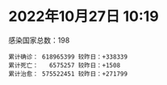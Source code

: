 
# 2022年10月27日 10:19
感染国家总数：198
```
累计确诊： 618965399 较昨日：+338339
累计死亡：   6575257 较昨日：+1508
累计治愈： 575522451 较昨日：+271799
```
<div id="main" style="width:100%;height:800px;margin-bottom:10px;"></div>
<div id="second" style="width:100%;height:1000px;margin-bottom:10px;"></div>
<div id="third" style="width:100%;height:1000px;margin-bottom:10px;"></div>
<div id="last" style="width:100%;height:3000px;"></div>

<script>
import * as echarts from "echarts";
export default {
  mounted () {
    this.chart = echarts.init(document.getElementById("main"), "dark")
    this.secondChart = echarts.init(document.getElementById("second"), "dark")
    this.thirdChart = echarts.init(document.getElementById("third"), "dark")
    this.lastChart = echarts.init(document.getElementById("last"), "dark")
    var option = {
      tooltip: { trigger: "axis", axisPointer: { type: "shadow" } },
      legend: {},
      grid: { left: "3%", right: "4%", bottom: "3%", containLabel: true },
      xAxis: { type: "value" },
      yAxis: {
        type: "category", data: ["意大利","英国","韩国","巴西","德国","法国","印度","美国",]
      },
      series: [
        { name: "新增确诊", type: "bar", stack: "total", label: { show: true }, emphasis: { focus: "series" }, data: [35036,286,34950,7774,78905,41185,590,87884,] }, 
        { name: "累计确诊", type: "bar", stack: "total", label: { show: true }, emphasis: { focus: "series" }, data: [23443429,24079679,25431105,34849068,35461920,36707566,44646358,99229138,] }, 
        { name: "新增死亡", type: "bar", stack: "total", label: { show: true }, emphasis: { focus: "series" }, data: [93,1,26,163,196,60,0,825,] }, 
        { name: "累计死亡", type: "bar", stack: "total", label: { show: true }, emphasis: { focus: "series" }, data: [178846,209228,29069,687960,153193,156700,528981,1094163,] }, 
        { name: "累计治愈", type: "bar", stack: "total", label: { show: true }, emphasis: { focus: "series" }, data: [22766314,24692,24941746,34034039,33607900,35548596,44095180,96696011,] },]
    }
    this.chart.setOption(option);
    var secondOption = {
      tooltip: { trigger: "axis", axisPointer: { type: "shadow" } },
      legend: {},
      grid: { left: "3%", right: "4%", bottom: "3%", containLabel: true },
      xAxis: { type: "value" },
      yAxis: {
        type: "category", data: ["墨西哥","伊朗","荷兰","阿根廷","澳大利亚","越南","西班牙","土耳其","俄罗斯","日本",]
      },
      series: [
        { name: "新增确诊", type: "bar", stack: "total", label: { show: true }, emphasis: { focus: "series" }, data: [760,170,0,0,1483,826,0,0,0,0,] }, 
        { name: "累计确诊", type: "bar", stack: "total", label: { show: true }, emphasis: { focus: "series" }, data: [7108686,7557024,8505321,9717546,10348288,11498873,13488015,16919638,21394360,22106126,] }, 
        { name: "新增死亡", type: "bar", stack: "total", label: { show: true }, emphasis: { focus: "series" }, data: [14,4,0,0,3,1,0,0,0,0,] }, 
        { name: "累计死亡", type: "bar", stack: "total", label: { show: true }, emphasis: { focus: "series" }, data: [330353,144559,22784,129979,15589,43162,114858,101203,389790,46414,] }, 
        { name: "累计治愈", type: "bar", stack: "total", label: { show: true }, emphasis: { focus: "series" }, data: [6381688,7331045,8396938,9582014,10216900,10601935,13276258,16818435,20751864,20477476,] },]
    }
    this.secondChart.setOption(secondOption);
    var thirdOption = {
      tooltip: { trigger: "axis", axisPointer: { type: "shadow" } },
      legend: {},
      grid: { left: "3%", right: "4%", bottom: "3%", containLabel: true },
      xAxis: { type: "value" },
      yAxis: {
        type: "category", data: ["泰国","智利","马来西亚","希腊","乌克兰","奥地利","葡萄牙","哥伦比亚","波兰","印度尼西亚",]
      },
      series: [
        { name: "新增确诊", type: "bar", stack: "total", label: { show: true }, emphasis: { focus: "series" }, data: [0,6754,2136,0,0,8218,1094,0,0,0,] }, 
        { name: "累计确诊", type: "bar", stack: "total", label: { show: true }, emphasis: { focus: "series" }, data: [4689897,4728938,4887675,5135200,5296254,5416866,5518155,6309168,6337557,6478720,] }, 
        { name: "新增死亡", type: "bar", stack: "total", label: { show: true }, emphasis: { focus: "series" }, data: [0,7,6,0,0,21,6,0,0,0,] }, 
        { name: "累计死亡", type: "bar", stack: "total", label: { show: true }, emphasis: { focus: "series" }, data: [32922,61584,36458,33574,110008,20943,25209,141827,118073,158499,] }, 
        { name: "累计治愈", type: "bar", stack: "total", label: { show: true }, emphasis: { focus: "series" }, data: [4649509,4654759,4823984,5032553,5120414,5317029,5462568,6137351,5335940,6298740,] },]
    }
    this.thirdChart.setOption(thirdOption);
    var lastOption = {
      tooltip: { trigger: "axis", axisPointer: { type: "shadow" } },
      legend: {},
      grid: { left: "3%", right: "4%", bottom: "3%", containLabel: true },
      xAxis: { type: "value" },
      yAxis: {
        type: "category", data: ["朝鲜","西撒哈拉","蒙特塞拉特岛","梵蒂冈","红宝石公主号","钻石公主号","圣文森特岛","列支敦士登公国","安圭拉","圣多美和普林西比","特克斯和凯科斯群岛","圣基茨和尼维斯","乍得","塞拉利昂","利比里亚","科摩罗","几内亚比绍","安提瓜和巴布达","尼日尔","厄立特里亚","也门","冈比亚","摩纳哥","中非共和国","吉布提","多米尼克","萨摩亚","赤道几内亚","塔吉克斯坦","南苏丹","尼加拉瓜","格林纳达","直布罗陀","圣马力诺","布基纳法索","东帝汶","刚果（布）","索马里","贝宁","圣卢西亚","马里","海地","莱索托","巴哈马","几内亚","多哥","坦桑尼亚","毛里求斯","阿鲁巴","巴布亚新几内亚","安道尔","加蓬","塞舌尔","布隆迪","叙利亚","不丹","佛得角","毛里塔尼亚","苏丹","马达加斯加","斐济","伯利兹","圭亚那","斯威士兰","新喀里多尼亚","法属波利尼西亚","苏里南","科特迪瓦","马拉维","塞内加尔","刚果（金）","法属圭亚那","巴巴多斯","安哥拉","马耳他","喀麦隆","卢旺达","柬埔寨","波多黎各","牙买加","乌干达","纳米比亚","加纳","特立尼达和多巴哥","马尔代夫","萨尔瓦多","阿富汗","冰岛","吉尔吉斯斯坦","老挝","马提尼克岛","莫桑比克","文莱","乌兹别克斯坦","津巴布韦","尼日利亚","阿尔及利亚","黑山","卢森堡","博茨瓦纳","阿尔巴尼亚","赞比亚","肯尼亚","北马其顿","阿曼","波黑","亚美尼亚","洪都拉斯","卡塔尔","埃塞俄比亚","利比亚","埃及","委内瑞拉","摩尔多瓦","塞浦路斯","爱沙尼亚","巴勒斯坦","缅甸","多米尼加","科威特","斯里兰卡","巴林","巴拉圭","沙特阿拉伯","阿塞拜疆","拉脱维亚","蒙古国","巴拿马","乌拉圭","白俄罗斯","尼泊尔","厄瓜多尔","阿联酋","玻利维亚","古巴","哥斯达黎加","危地马拉","突尼斯","黎巴嫩","斯洛文尼亚","克罗地亚","摩洛哥","立陶宛","保加利亚","芬兰","哈萨克斯坦","挪威","巴基斯坦","爱尔兰","约旦","格鲁吉亚","新西兰","斯洛伐克","孟加拉国","新加坡","匈牙利","塞尔维亚","伊拉克","瑞典","丹麦","罗马尼亚","菲律宾","南非","秘鲁","捷克","瑞士","加拿大","比利时","以色列",]
      },
      series: [
        { name: "新增确诊", type: "bar", stack: "total", label: { show: true }, emphasis: { focus: "series" }, data: [0,0,0,0,0,0,0,0,0,3,0,0,0,0,0,0,0,0,0,0,0,0,13,31,0,0,0,10,0,0,0,0,0,18,0,0,0,12,0,0,0,0,0,0,0,4,0,0,0,28,86,0,0,18,1,0,0,17,24,0,0,0,9,0,0,27,0,0,0,0,0,0,0,0,0,0,0,0,0,0,0,0,0,0,0,0,0,0,0,7,0,0,0,19,0,0,10,69,0,0,31,0,159,37,115,27,0,0,466,11,0,0,0,0,0,0,22,160,0,0,15,287,0,326,41,0,29,0,0,0,0,0,0,0,3,2528,730,0,0,0,0,46,0,619,0,0,145,0,0,0,0,0,0,196,9557,0,1137,0,0,657,0,0,349,0,11351,0,0,0,838,] }, 
        { name: "累计确诊", type: "bar", stack: "total", label: { show: true }, emphasis: { focus: "series" }, data: [1,10,11,29,620,712,2298,3026,3866,6266,6429,6548,7620,7752,7988,8672,8848,9106,9931,10187,11939,12508,14926,15260,15690,15760,15946,17163,17786,17823,18491,19536,20121,21544,21631,23300,24837,27237,27782,29550,32722,33764,34490,37364,38047,39293,39804,40589,43291,45393,46535,48914,49035,50470,57354,62331,62397,63321,63473,66706,68257,68943,71431,73526,74377,76758,81185,87720,88073,88679,93027,94196,103014,103131,115271,121652,132556,137979,151732,151931,169396,169908,170573,184713,185280,201785,202509,206356,206399,216212,222830,230431,234582,244523,257893,266043,270810,282472,297757,326344,332847,333644,338908,343964,398775,399811,445100,456988,467092,493905,507034,515645,545665,593246,596297,606498,620816,630902,647205,661787,671030,688646,717628,821246,823064,949986,984506,989608,989629,994037,1000523,1007553,1036047,1109309,1111277,1133096,1138242,1146152,1218268,1229711,1245552,1265477,1266559,1276765,1335318,1394563,1464381,1573807,1670377,1746997,1780691,1831233,1851796,2034729,2080341,2141513,2400037,2461247,2608289,3134532,3284916,3997941,4026786,4152804,4164348,4211438,4314718,4607296,4680394,] }, 
        { name: "新增死亡", type: "bar", stack: "total", label: { show: true }, emphasis: { focus: "series" }, data: [0,0,0,0,0,0,0,0,0,0,0,0,0,0,0,0,0,0,0,0,0,0,0,0,0,0,0,0,0,0,0,0,0,0,0,0,0,0,0,0,0,0,0,0,0,1,0,0,0,0,0,0,0,0,0,0,0,0,8,0,0,0,0,0,0,0,0,0,0,0,0,0,0,0,0,0,0,0,0,0,0,0,0,0,0,0,0,0,0,0,0,0,0,0,0,0,0,0,0,0,0,0,0,0,0,2,0,0,0,0,0,0,0,0,0,0,0,1,0,0,2,0,0,3,1,0,0,0,0,0,0,0,0,0,0,8,3,0,0,0,0,0,0,6,0,0,0,0,0,0,0,0,0,0,2,0,10,0,0,10,0,0,0,0,25,0,0,0,0,] }, 
        { name: "累计死亡", type: "bar", stack: "total", label: { show: true }, emphasis: { focus: "series" }, data: [1,1,1,0,10,13,12,59,12,77,36,46,194,126,294,161,176,146,312,103,2158,372,63,113,189,74,29,183,125,138,225,237,108,119,387,138,386,1361,163,404,742,857,706,833,456,290,845,1030,232,668,155,306,171,38,3163,21,410,997,4972,1411,878,687,1281,1422,314,649,1390,827,2683,1968,1445,411,560,1917,808,1935,1467,3056,2609,3320,3628,4080,1460,4249,308,4230,7820,213,2991,758,1047,2224,225,1637,5606,3155,6881,2785,1133,2790,3592,4017,5678,9561,4260,16169,8706,11037,684,7572,6437,24613,5820,11887,1191,2739,5404,19478,4384,2566,16776,1524,19598,9400,9941,6045,2179,8506,7515,7118,12019,35908,2348,22239,8530,8990,19878,29257,10702,6876,17109,16281,9387,37853,6407,13692,4208,30625,7972,14122,16900,3085,20579,29416,1668,47938,17209,25358,20531,7305,67169,63883,102257,216877,41549,14237,46025,32883,11758,] }, 
        { name: "累计治愈", type: "bar", stack: "total", label: { show: true }, emphasis: { focus: "series" }, data: [0,9,2,29,0,699,2233,2948,3849,6186,6364,6482,4874,4393,7682,8325,8642,8954,8890,10080,9124,12028,14796,14615,15427,15673,1605,16785,17264,17335,4225,19248,16579,21243,21143,23102,24006,13182,27464,29095,31895,31434,25980,36253,37073,38995,183,38918,42438,43982,46251,48363,47995,50183,54176,61564,61923,62137,57579,65278,66311,68239,70118,72024,73915,33500,49626,86873,84974,86609,83534,11254,102024,101155,113705,118616,131061,134914,129614,99392,100431,165763,168807,179927,163687,179410,180359,75685,196406,7660,0,228146,222140,241486,251904,259388,182403,279214,288991,322955,327678,329585,332910,334162,384669,377551,434017,132498,464223,472077,500555,442182,539221,504142,586803,524990,614962,597898,642571,658586,654152,684827,697990,807364,812806,935261,981666,980283,981066,985592,987863,970627,1014926,1065194,1102683,860711,1117132,983630,1087587,1200245,1225319,1248982,1246017,1229021,1299735,1379922,1458885,1538689,1655594,1731007,1637293,1812785,1827664,1978936,1990553,2061999,2359500,2435588,2565703,3115862,3209852,3912733,3912506,3932946,4111342,4067389,4200403,4500366,4661697,] },]
    }
    this.lastChart.setOption(lastOption);

    window.onresize = () => {
      this.chart.resize()
      this.secondChart.resize()
      this.thirdChart.resize()
      this.lastChart.resize()
    }
  }
};
</script>

|国家|新增确诊|累计确诊|新增死亡|累计死亡|累计治愈|
|:--:|---:|---:|---:|---:|---:|
|美国|87884|99229138|825|1094163|96696011|
|印度|590|44646358|0|528981|44095180|
|法国|41185|36707566|60|156700|35548596|
|德国|78905|35461920|196|153193|33607900|
|巴西|7774|34849068|163|687960|34034039|
|韩国|34950|25431105|26|29069|24941746|
|英国|286|24079679|1|209228|24692|
|意大利|35036|23443429|93|178846|22766314|
|日本|0|22106126|0|46414|20477476|
|俄罗斯|0|21394360|0|389790|20751864|
|土耳其|0|16919638|0|101203|16818435|
|西班牙|0|13488015|0|114858|13276258|
|越南|826|11498873|1|43162|10601935|
|澳大利亚|1483|10348288|3|15589|10216900|
|阿根廷|0|9717546|0|129979|9582014|
|荷兰|0|8505321|0|22784|8396938|
|伊朗|170|7557024|4|144559|7331045|
|墨西哥|760|7108686|14|330353|6381688|
|印度尼西亚|0|6478720|0|158499|6298740|
|波兰|0|6337557|0|118073|5335940|
|哥伦比亚|0|6309168|0|141827|6137351|
|葡萄牙|1094|5518155|6|25209|5462568|
|奥地利|8218|5416866|21|20943|5317029|
|乌克兰|0|5296254|0|110008|5120414|
|希腊|0|5135200|0|33574|5032553|
|马来西亚|2136|4887675|6|36458|4823984|
|智利|6754|4728938|7|61584|4654759|
|泰国|0|4689897|0|32922|4649509|
|以色列|838|4680394|0|11758|4661697|
|比利时|0|4607296|0|32883|4500366|
|加拿大|0|4314718|0|46025|4200403|
|瑞士|0|4211438|0|14237|4067389|
|捷克|11351|4164348|25|41549|4111342|
|秘鲁|0|4152804|0|216877|3932946|
|南非|349|4026786|0|102257|3912506|
|菲律宾|0|3997941|0|63883|3912733|
|罗马尼亚|0|3284916|0|67169|3209852|
|丹麦|657|3134532|10|7305|3115862|
|瑞典|0|2608289|0|20531|2565703|
|伊拉克|0|2461247|0|25358|2435588|
|塞尔维亚|1137|2400037|10|17209|2359500|
|匈牙利|0|2141513|0|47938|2061999|
|新加坡|9557|2080341|2|1668|1990553|
|孟加拉国|196|2034729|0|29416|1978936|
|斯洛伐克|0|1851796|0|20579|1827664|
|新西兰|0|1831233|0|3085|1812785|
|格鲁吉亚|0|1780691|0|16900|1637293|
|约旦|0|1746997|0|14122|1731007|
|爱尔兰|0|1670377|0|7972|1655594|
|巴基斯坦|0|1573807|0|30625|1538689|
|挪威|145|1464381|0|4208|1458885|
|哈萨克斯坦|0|1394563|0|13692|1379922|
|芬兰|0|1335318|0|6407|1299735|
|保加利亚|619|1276765|6|37853|1229021|
|立陶宛|0|1266559|0|9387|1246017|
|摩洛哥|46|1265477|0|16281|1248982|
|克罗地亚|0|1245552|0|17109|1225319|
|斯洛文尼亚|0|1229711|0|6876|1200245|
|黎巴嫩|0|1218268|0|10702|1087587|
|突尼斯|0|1146152|0|29257|983630|
|危地马拉|730|1138242|3|19878|1117132|
|哥斯达黎加|2528|1133096|8|8990|860711|
|古巴|3|1111277|0|8530|1102683|
|玻利维亚|0|1109309|0|22239|1065194|
|阿联酋|0|1036047|0|2348|1014926|
|厄瓜多尔|0|1007553|0|35908|970627|
|尼泊尔|0|1000523|0|12019|987863|
|白俄罗斯|0|994037|0|7118|985592|
|乌拉圭|0|989629|0|7515|981066|
|巴拿马|0|989608|0|8506|980283|
|蒙古国|29|984506|0|2179|981666|
|拉脱维亚|0|949986|0|6045|935261|
|阿塞拜疆|41|823064|1|9941|812806|
|沙特阿拉伯|326|821246|3|9400|807364|
|巴拉圭|0|717628|0|19598|697990|
|巴林|287|688646|0|1524|684827|
|斯里兰卡|15|671030|2|16776|654152|
|科威特|0|661787|0|2566|658586|
|多米尼加|0|647205|0|4384|642571|
|缅甸|160|630902|1|19478|597898|
|巴勒斯坦|22|620816|0|5404|614962|
|爱沙尼亚|0|606498|0|2739|524990|
|塞浦路斯|0|596297|0|1191|586803|
|摩尔多瓦|0|593246|0|11887|504142|
|委内瑞拉|0|545665|0|5820|539221|
|埃及|0|515645|0|24613|442182|
|利比亚|0|507034|0|6437|500555|
|埃塞俄比亚|11|493905|0|7572|472077|
|卡塔尔|466|467092|0|684|464223|
|洪都拉斯|0|456988|0|11037|132498|
|亚美尼亚|0|445100|0|8706|434017|
|波黑|27|399811|2|16169|377551|
|阿曼|115|398775|0|4260|384669|
|北马其顿|37|343964|0|9561|334162|
|肯尼亚|159|338908|0|5678|332910|
|赞比亚|0|333644|0|4017|329585|
|阿尔巴尼亚|31|332847|0|3592|327678|
|博茨瓦纳|0|326344|0|2790|322955|
|卢森堡|0|297757|0|1133|288991|
|黑山|69|282472|0|2785|279214|
|阿尔及利亚|10|270810|0|6881|182403|
|尼日利亚|0|266043|0|3155|259388|
|津巴布韦|0|257893|0|5606|251904|
|乌兹别克斯坦|19|244523|0|1637|241486|
|文莱|0|234582|0|225|222140|
|莫桑比克|0|230431|0|2224|228146|
|马提尼克岛|0|222830|0|1047|0|
|老挝|7|216212|0|758|7660|
|吉尔吉斯斯坦|0|206399|0|2991|196406|
|冰岛|0|206356|0|213|75685|
|阿富汗|0|202509|0|7820|180359|
|萨尔瓦多|0|201785|0|4230|179410|
|马尔代夫|0|185280|0|308|163687|
|特立尼达和多巴哥|0|184713|0|4249|179927|
|加纳|0|170573|0|1460|168807|
|纳米比亚|0|169908|0|4080|165763|
|乌干达|0|169396|0|3628|100431|
|牙买加|0|151931|0|3320|99392|
|波多黎各|0|151732|0|2609|129614|
|柬埔寨|0|137979|0|3056|134914|
|卢旺达|0|132556|0|1467|131061|
|喀麦隆|0|121652|0|1935|118616|
|马耳他|0|115271|0|808|113705|
|安哥拉|0|103131|0|1917|101155|
|巴巴多斯|0|103014|0|560|102024|
|法属圭亚那|0|94196|0|411|11254|
|刚果（金）|0|93027|0|1445|83534|
|塞内加尔|0|88679|0|1968|86609|
|马拉维|0|88073|0|2683|84974|
|科特迪瓦|0|87720|0|827|86873|
|苏里南|0|81185|0|1390|49626|
|法属波利尼西亚|27|76758|0|649|33500|
|新喀里多尼亚|0|74377|0|314|73915|
|斯威士兰|0|73526|0|1422|72024|
|圭亚那|9|71431|0|1281|70118|
|伯利兹|0|68943|0|687|68239|
|斐济|0|68257|0|878|66311|
|马达加斯加|0|66706|0|1411|65278|
|苏丹|24|63473|8|4972|57579|
|毛里塔尼亚|17|63321|0|997|62137|
|佛得角|0|62397|0|410|61923|
|不丹|0|62331|0|21|61564|
|叙利亚|1|57354|0|3163|54176|
|布隆迪|18|50470|0|38|50183|
|塞舌尔|0|49035|0|171|47995|
|加蓬|0|48914|0|306|48363|
|安道尔|86|46535|0|155|46251|
|巴布亚新几内亚|28|45393|0|668|43982|
|阿鲁巴|0|43291|0|232|42438|
|毛里求斯|0|40589|0|1030|38918|
|坦桑尼亚|0|39804|0|845|183|
|多哥|4|39293|1|290|38995|
|几内亚|0|38047|0|456|37073|
|巴哈马|0|37364|0|833|36253|
|莱索托|0|34490|0|706|25980|
|海地|0|33764|0|857|31434|
|马里|0|32722|0|742|31895|
|圣卢西亚|0|29550|0|404|29095|
|贝宁|0|27782|0|163|27464|
|索马里|12|27237|0|1361|13182|
|刚果（布）|0|24837|0|386|24006|
|东帝汶|0|23300|0|138|23102|
|布基纳法索|0|21631|0|387|21143|
|圣马力诺|18|21544|0|119|21243|
|直布罗陀|0|20121|0|108|16579|
|格林纳达|0|19536|0|237|19248|
|尼加拉瓜|0|18491|0|225|4225|
|南苏丹|0|17823|0|138|17335|
|塔吉克斯坦|0|17786|0|125|17264|
|赤道几内亚|10|17163|0|183|16785|
|萨摩亚|0|15946|0|29|1605|
|多米尼克|0|15760|0|74|15673|
|吉布提|0|15690|0|189|15427|
|中非共和国|31|15260|0|113|14615|
|摩纳哥|13|14926|0|63|14796|
|冈比亚|0|12508|0|372|12028|
|也门|0|11939|0|2158|9124|
|厄立特里亚|0|10187|0|103|10080|
|尼日尔|0|9931|0|312|8890|
|安提瓜和巴布达|0|9106|0|146|8954|
|几内亚比绍|0|8848|0|176|8642|
|科摩罗|0|8672|0|161|8325|
|利比里亚|0|7988|0|294|7682|
|塞拉利昂|0|7752|0|126|4393|
|乍得|0|7620|0|194|4874|
|圣基茨和尼维斯|0|6548|0|46|6482|
|特克斯和凯科斯群岛|0|6429|0|36|6364|
|圣多美和普林西比|3|6266|0|77|6186|
|安圭拉|0|3866|0|12|3849|
|列支敦士登公国|0|3026|0|59|2948|
|圣文森特岛|0|2298|0|12|2233|
|钻石公主号|0|712|0|13|699|
|红宝石公主号|0|620|0|10|0|
|梵蒂冈|0|29|0|0|29|
|蒙特塞拉特岛|0|11|0|1|2|
|西撒哈拉|0|10|0|1|9|
|朝鲜|0|1|0|1|0|

